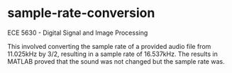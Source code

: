 # sample-rate-conversion
ECE 5630 - Digital Signal and Image Processing

This involved converting the sample rate of a provided audio file from 11.025kHz by 3/2, resulting in a sample rate of 16.537kHz. The results in MATLAB proved that the sound was not changed
but the sample rate was. 
